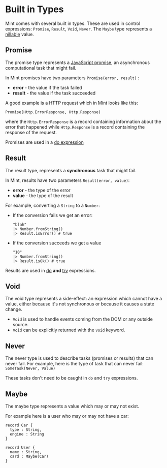 # Built in Types

Mint comes with several built in types. These are used in control expressions: `Promise`, `Result`, `Void`, `Never`. The `Maybe` type represents a [nillable](https://stackoverflow.com/questions/5913200/why-is-it-called-nillable) value.

## Promise

The promise type represents a [JavaScript promise](https://developer.mozilla.org/en-US/docs/Web/JavaScript/Reference/Global_Objects/Promise), an asynchronous computational task that might fail.

In Mint promises have two parameters `Promise(error, result)` :

- **error** - the value if the task failed
- **result** - the value if the task succeeded

A good example is a HTTP request which in Mint looks like this:

`Promise(Http.ErrorResponse, Http.Response)`

where the `Http.ErrorResponse` is a record containing information about the error that happened while `Http.Response` is a record containing the response of the request.

Promises are used in a [do expression](control-expressions/do.md)

## Result

The result type, represents a **synchronous** task that might fail.

In Mint, results have two parameters `Result(error, value)`:

- **error** - the type of the error
- **value** - the type of the result

For example, converting a `String` to a `Number`:

- If the conversion fails we get an error:

  ```text
  "blah"
  |> Number.fromString()
  |> Result.isError() # true
  ```

- If the conversion succeeds we get a value

  ```text
  "10"
  |> Number.fromString()
  |> Result.isOk() # true
  ```

Results are used in [do](control-expressions/do.md) **and** [try](control-expressions/try.md) expressions.

## Void

The void type represents a side-effect: an expression which cannot have a value, either because it's not synchronous or because it causes a state change.

- `Void` is used to handle events coming from the DOM or any outside source.
- `Void` can be explicitly returned with the `void` keyword.

## Never

The never type is used to describe tasks \(promises or results\) that can never fail. For example, here is the type of task that can never fail: `SomeTask(Never, Value)`

These tasks don't need to be caught in `do` and `try` expressions.

## Maybe

The maybe type represents a value which may or may not exist.

For example here is a user who may or may not have a car:

```text
record Car {
  type : String,
  engine : String
}

record User {
  name : String,
  card : Maybe(Car)
}
```
